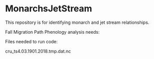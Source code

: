 # MonarchsJetStream
This repository is for identifying monarch and jet stream relationships.

Fall Migration Path Phenology analysis needs:


Files needed to run code:

cru_ts4.03.1901.2018.tmp.dat.nc
